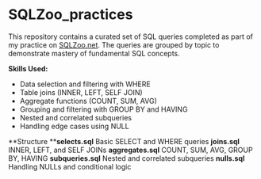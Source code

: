 # SQLZoo_practices
This repository contains a curated set of SQL queries completed as part of my practice on [SQLZoo.net](https://sqlzoo.net/). The queries are grouped by topic to demonstrate mastery of fundamental SQL concepts.

**Skills Used:**
- Data selection and filtering with WHERE
- Table joins (INNER, LEFT, SELF JOIN)
- Aggregate functions (COUNT, SUM, AVG)
- Grouping and filtering with GROUP BY and HAVING
- Nested and correlated subqueries
- Handling edge cases using NULL

**Structure
****selects.sql**
Basic SELECT and WHERE queries
**joins.sql**
INNER, LEFT, and SELF JOINs
**aggregates.sql**
COUNT, SUM, AVG, GROUP BY, HAVING
**subqueries.sql**
Nested and correlated subqueries
**nulls.sql**
Handling NULLs and conditional logic
